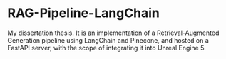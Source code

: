 # RAG-Pipeline-LangChain
My dissertation thesis. It is an implementation of a Retrieval-Augmented Generation pipeline using LangChain and Pinecone, and hosted on a FastAPI server, with the scope of integrating it into Unreal Engine 5.
